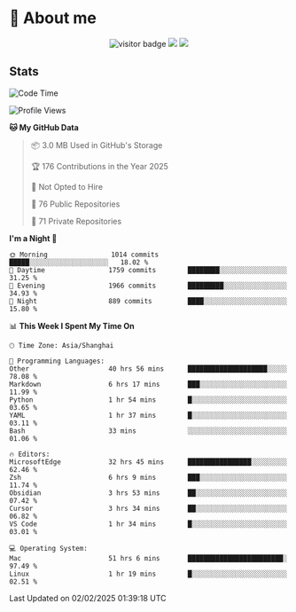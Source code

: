 <!-- ![](https://youpai.roccoshi.top/img/20200804214216.png) -->

# 🧐 About me
 
<p align="center">
<img src="https://visitor-badge.laobi.icu/badge?page_id=Lincest.Lincest&title=hits" alt="visitor badge"/>
<a href="mailto:imroccoshi@gmail.com"><img src="https://img.shields.io/badge/gmail-imroccoshi%40gmail.com-red"></a>
<a href="https://blog.roccoshi.top"><img src="https://img.shields.io/badge/blog-roccoshi-green"></a>
</p>

## Stats

<!--START_SECTION:waka-->
![Code Time](http://img.shields.io/badge/Code%20Time-2%2C035%20hrs-blue)

![Profile Views](http://img.shields.io/badge/Profile%20Views-0-blue)

**🐱 My GitHub Data** 

> 📦 3.0 MB Used in GitHub's Storage 
 > 
> 🏆 176 Contributions in the Year 2025
 > 
> 🚫 Not Opted to Hire
 > 
> 📜 76 Public Repositories 
 > 
> 🔑 71 Private Repositories 
 > 
**I'm a Night 🦉** 

```text
🌞 Morning                1014 commits        █████░░░░░░░░░░░░░░░░░░░░   18.02 % 
🌆 Daytime                1759 commits        ████████░░░░░░░░░░░░░░░░░   31.25 % 
🌃 Evening                1966 commits        █████████░░░░░░░░░░░░░░░░   34.93 % 
🌙 Night                  889 commits         ████░░░░░░░░░░░░░░░░░░░░░   15.80 % 
```


📊 **This Week I Spent My Time On** 

```text
🕑︎ Time Zone: Asia/Shanghai

💬 Programming Languages: 
Other                    40 hrs 56 mins      ████████████████████░░░░░   78.08 % 
Markdown                 6 hrs 17 mins       ███░░░░░░░░░░░░░░░░░░░░░░   11.99 % 
Python                   1 hr 54 mins        █░░░░░░░░░░░░░░░░░░░░░░░░   03.65 % 
YAML                     1 hr 37 mins        █░░░░░░░░░░░░░░░░░░░░░░░░   03.11 % 
Bash                     33 mins             ░░░░░░░░░░░░░░░░░░░░░░░░░   01.06 % 

🔥 Editors: 
MicrosoftEdge            32 hrs 45 mins      ████████████████░░░░░░░░░   62.46 % 
Zsh                      6 hrs 9 mins        ███░░░░░░░░░░░░░░░░░░░░░░   11.74 % 
Obsidian                 3 hrs 53 mins       ██░░░░░░░░░░░░░░░░░░░░░░░   07.42 % 
Cursor                   3 hrs 34 mins       ██░░░░░░░░░░░░░░░░░░░░░░░   06.82 % 
VS Code                  1 hr 34 mins        █░░░░░░░░░░░░░░░░░░░░░░░░   03.01 % 

💻 Operating System: 
Mac                      51 hrs 6 mins       ████████████████████████░   97.49 % 
Linux                    1 hr 19 mins        █░░░░░░░░░░░░░░░░░░░░░░░░   02.51 % 
```


 Last Updated on 02/02/2025 01:39:18 UTC
<!--END_SECTION:waka-->


